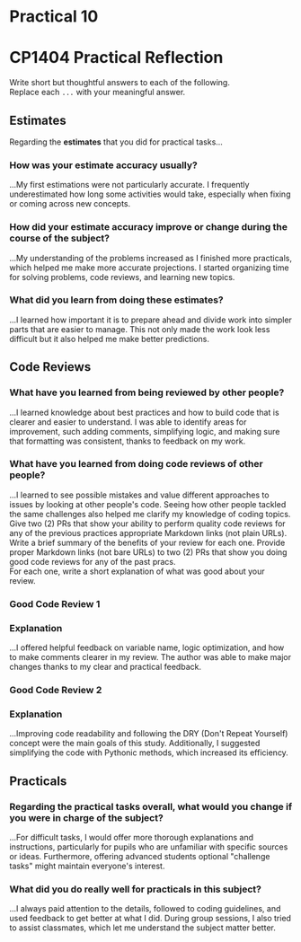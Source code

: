 # Practical 10
# CP1404 Practical Reflection

Write short but thoughtful answers to each of the following.  
Replace each `...` with your meaningful answer.

## Estimates

Regarding the **estimates** that you did for practical tasks...

### How was your estimate accuracy usually?

...My first estimations were not particularly accurate. I frequently
underestimated how long some activities would take, especially when 
fixing or coming across new concepts.

### How did your estimate accuracy improve or change during the course of the subject?

...My understanding of the problems increased as I finished more practicals, 
which helped me make more accurate projections. I started organizing time for
solving problems, code reviews, and learning new topics.

### What did you learn from doing these estimates?

...I learned how important it is to prepare ahead and divide work into simpler
parts that are easier to manage. This not only made the work look less difficult
but it also helped me make better predictions.

## Code Reviews

### What have you learned from being reviewed by other people?

...I learned knowledge about best practices and how to build code
that is clearer and easier to understand. I was able to identify
areas for improvement, such adding comments, simplifying logic, and
making sure that formatting was consistent, thanks to feedback on my work.

### What have you learned from doing code reviews of other people?

...I learned to see possible mistakes and value different approaches to issues
by looking at other people's code. Seeing how other people tackled the same challenges
also helped me clarify my knowledge of coding topics.
Give two (2) PRs that show your ability to perform quality code reviews for any of the 
previous practices appropriate Markdown links (not plain URLs). Write a brief summary of 
the benefits of your review for each one. Provide proper Markdown links (not bare URLs)
to two (2) PRs that show you doing good code reviews for any of the past pracs.  
For each one, write a short explanation of what was good about your review.

### Good Code Review 1

[]()

### Explanation

...I offered helpful feedback on variable name, logic optimization,
and how to make comments clearer in my review. The author was able to make major
changes thanks to my clear and practical feedback.

### Good Code Review 2

[]()

### Explanation

...Improving code readability and following the DRY (Don't Repeat Yourself) concept were
the main goals of this study. Additionally, I suggested simplifying the code with Pythonic
methods, which increased its efficiency.

## Practicals

### Regarding the **practical tasks** overall, what would you change if you were in charge of the subject?

...For difficult tasks, I would offer more thorough explanations and instructions, particularly for pupils
who are unfamiliar with specific sources or ideas. Furthermore, offering advanced students optional "challenge
tasks" might maintain everyone's interest.

### What did you do really well for practicals in this subject?

...I always paid attention to the details, followed to coding guidelines, and used feedback to get better at what I did.
During group sessions, I also tried to assist classmates, which let me understand the subject matter better.